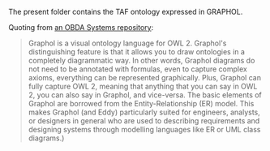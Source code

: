 The present folder contains the TAF ontology expressed in GRAPHOL.

Quoting from [an OBDA Systems repository](https://github.com/obdasystems/eddy/wiki/Introduction#graphol):

> Graphol is a visual ontology language for OWL 2. Graphol's distinguishing feature is that it allows you to draw ontologies in a completely diagrammatic way. In other words, Graphol diagrams do not need to be annotated with formulas, even to capture complex axioms, everything can be represented graphically. Plus, Graphol can fully capture OWL 2, meaning that anything that you can say in OWL 2, you can also say in Graphol, and vice-versa.
> The basic elements of Graphol are borrowed from the Entity-Relationship (ER) model. This makes Graphol (and Eddy) particularly suited for engineers, analysts, or designers in general who are used to describing requirements and designing systems through modelling languages like ER or UML class diagrams.)
